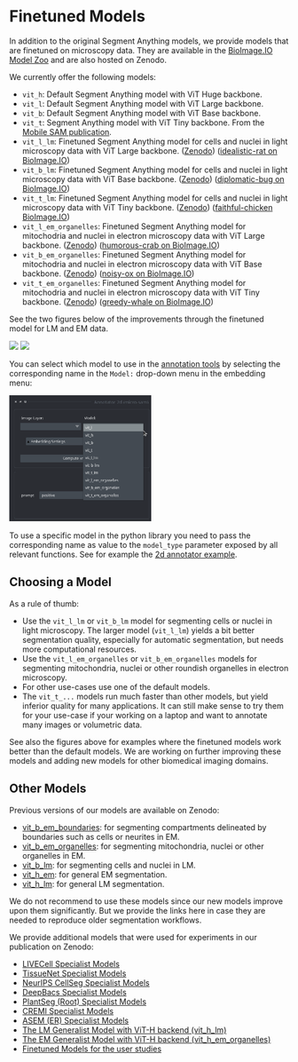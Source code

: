 # Finetuned Models

In addition to the original Segment Anything models, we provide models that are finetuned on microscopy data.
They are available in the [BioImage.IO Model Zoo](https://bioimage.io/#/) and are also hosted on Zenodo.

We currently offer the following models:

- `vit_h`: Default Segment Anything model with ViT Huge backbone.
- `vit_l`: Default Segment Anything model with ViT Large backbone.
- `vit_b`: Default Segment Anything model with ViT Base backbone.
- `vit_t`: Segment Anything model with ViT Tiny backbone. From the [Mobile SAM publication](https://arxiv.org/abs/2306.14289).
- `vit_l_lm`: Finetuned Segment Anything model for cells and nuclei in light microscopy data with ViT Large backbone. ([Zenodo](https://doi.org/10.5281/zenodo.11111176)) ([idealistic-rat on BioImage.IO](TODO))
- `vit_b_lm`: Finetuned Segment Anything model for cells and nuclei in light microscopy data with ViT Base backbone. ([Zenodo](https://zenodo.org/doi/10.5281/zenodo.11103797)) ([diplomatic-bug on BioImage.IO](TODO))
- `vit_t_lm`: Finetuned Segment Anything model for cells and nuclei in light microscopy data with ViT Tiny backbone. ([Zenodo](https://doi.org/10.5281/zenodo.11111328)) ([faithful-chicken BioImage.IO](TODO))
- `vit_l_em_organelles`: Finetuned Segment Anything model for mitochodria and nuclei in electron microscopy data with ViT Large backbone. ([Zenodo](https://doi.org/10.5281/zenodo.11111054)) ([humorous-crab on BioImage.IO](TODO))
- `vit_b_em_organelles`: Finetuned Segment Anything model for mitochodria and nuclei in electron microscopy data with ViT Base backbone. ([Zenodo](https://doi.org/10.5281/zenodo.11111293)) ([noisy-ox on BioImage.IO](TODO))
- `vit_t_em_organelles`: Finetuned Segment Anything model for mitochodria and nuclei in electron microscopy data with ViT Tiny backbone. ([Zenodo](https://doi.org/10.5281/zenodo.11110950)) ([greedy-whale on BioImage.IO](TODO))

See the two figures below of the improvements through the finetuned model for LM and EM data. 

<img src="https://raw.githubusercontent.com/computational-cell-analytics/micro-sam/master/doc/images/lm_comparison.png" width="768">

<img src="https://raw.githubusercontent.com/computational-cell-analytics/micro-sam/master/doc/images/em_comparison.png" width="768">

You can select which model to use in the [annotation tools](#annotation-tools) by selecting the corresponding name in the `Model:` drop-down menu in the embedding menu:

<img src="https://raw.githubusercontent.com/computational-cell-analytics/micro-sam/master/doc/images/model-type-selector.png" width="256">

To use a specific model in the python library you need to pass the corresponding name as value to the `model_type` parameter exposed by all relevant functions.
See for example the [2d annotator example](https://github.com/computational-cell-analytics/micro-sam/blob/master/examples/annotator_2d.py#L62).


## Choosing a Model 

As a rule of thumb:
- Use the `vit_l_lm` or `vit_b_lm` model for segmenting cells or nuclei in light microscopy. The larger model (`vit_l_lm`) yields a bit better segmentation quality, especially for automatic segmentation, but needs more computational resources.
- Use the `vit_l_em_organelles` or `vit_b_em_organelles` models for segmenting mitochondria, nuclei or other  roundish organelles in electron microscopy.
- For other use-cases use one of the default models.
- The `vit_t_...` models run much faster than other models, but yield inferior quality for many applications. It can still make sense to try them for your use-case if your working on a laptop and want to annotate many images or volumetric data. 

See also the figures above for examples where the finetuned models work better than the default models.
We are working on further improving these models and adding new models for other biomedical imaging domains.


## Other Models

Previous versions of our models are available on Zenodo:
- [vit_b_em_boundaries](https://zenodo.org/records/10524894): for segmenting compartments delineated by boundaries such as cells or neurites in EM.
- [vit_b_em_organelles](https://zenodo.org/records/10524828): for segmenting mitochondria, nuclei or other organelles in EM.
- [vit_b_lm](https://zenodo.org/records/10524791): for segmenting cells and nuclei in LM.
- [vit_h_em](https://zenodo.org/records/8250291): for general EM segmentation.
- [vit_h_lm](https://zenodo.org/records/8250299): for general LM segmentation.

We do not recommend to use these models since our new models improve upon them significantly. But we provide the links here in case they are needed to reproduce older segmentation workflows.

We provide additional models that were used for experiments in our publication on Zenodo:
- [LIVECell Specialist Models](https://doi.org/10.5281/zenodo.11115426)
- [TissueNet Specialist Models](https://doi.org/10.5281/zenodo.11115998)
- [NeurIPS CellSeg Specialist Models](https://doi.org/10.5281/zenodo.11116407)
- [DeepBacs Specialist Models](https://doi.org/10.5281/zenodo.11115827)
- [PlantSeg (Root) Specialist Models](https://doi.org/10.5281/zenodo.11116603)
- [CREMI Specialist Models](https://doi.org/10.5281/zenodo.11117314)
- [ASEM (ER) Specialist Models](https://doi.org/10.5281/zenodo.11117144)
- [The LM Generalist Model with ViT-H backend (vit_h_lm)](https://doi.org/10.5281/zenodo.11117559)
- [The EM Generalist Model with ViT-H backend (vit_h_em_organelles)](https://doi.org/10.5281/zenodo.11117495)
- [Finetuned Models for the user studies](https://doi.org/10.5281/zenodo.11117615)
